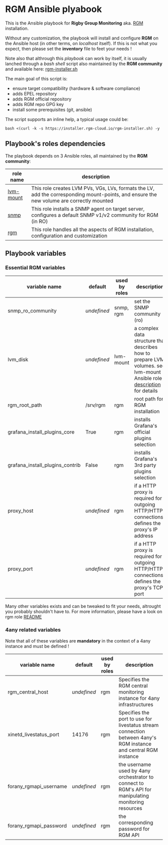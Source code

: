 RGM Ansible plyabook
====================

This is the Ansible playbook for **Rigby Group Monitoring** aka. [RGM](https://rgm-could.io) installation.

Without any customization, the playbook will install and configure **RGM** on the Ansible host (in other terms, on
*localhost* itself). If this is not what you expect, then please set the **inventory** file to feet your needs !

Note also that althrough this *playbook* can work by itself, it is usually lanched through a *bash shell* script also
maintained by the **RGM community** and available here: [rgm-installer.sh](https://installer.rgm-cloud.io/rgm-installer.sh)

The main goal of this script is:
  * ensure target compatibility (hardware & software compliance)
  * adds EPEL repository
  * adds RGM official repository
  * adds RGM repo GPG key
  * install some prerequisites (git, ansible)

The script supports an inline help, a typical usage could be:

    bash <(curl -k -s https://installer.rgm-cloud.io/rgm-installer.sh) -y


Playbook's roles dependencies
-----------------------------

The playbook depends on 3 Ansible roles, all maintained by the **RGM community**:

| role name | description |
|-----------|-------------|
| [lvm-mount](https://git.rgm-cloud.io/browse/?p=ansible-role-lvm-mount.git;a=tree) | This role creates LVM PVs, VGs, LVs, formats the LV, add the corresponding mount-points, and ensure the new volume are correctly mounted |
| [snmp](https://git.rgm-cloud.io/browse/?p=ansible-role-snmp.git;a=tree)           | This role installs a SNMP agent on target server, configures a default SNMP v1/v2 community for RGM (in RO) |
| [rgm](https://git.rgm-cloud.io/browse/?p=ansible-role-rgm.git;a=tree)             | This role handles all the aspects of RGM installation, configuration and customization |


Playbook variables
------------------

### Essential RGM variables

| variable name                   | default     | used by roles | description |
|---------------------------------|-------------|---------------|-------------|
| snmp_ro_community               | *undefined* | snmp, rgm     | set the SNMP community (ro) |
| lvm_disk                        | *undefined* | lvm-mount     | a complex data structure that describes how to prepare LVM volumes. see lvm-mount Ansible role [description](https://git.rgm-cloud.io/browse/?p=ansible-role-lvm-mount.git;a=blob_plain;f=README.md) for details |
| rgm_root_path                   | /srv/rgm    | rgm           | root path for RGM installation |
| grafana_install_plugins_core    | True        | rgm           | installs Grafana's official plugins selection |
| grafana_install_plugins_contrib | False       | rgm           | installs Grafana's 3rd party plugins selection |
| proxy_host                      | *undefined* | rgm           | if a HTTP proxy is required for outgoing HTTP/HTTPS connections, defines the proxy's IP address |
| proxy_port                      | *undefined* | rgm           | if a HTTP proxy is required for outgoing HTTP/HTTPS connections, defines the proxy's TCP port |

Many other variables exists and can be tweaked to fit your needs, altrought you probably shouldn't have to. For more information,
please have a look on rgm role [README](https://git.rgm-cloud.io/browse/?p=ansible-role-rgm.git;a=blob_plain;f=README.md) 


### 4any related variables

Note that all of these variables are **mandatory** in the context of a 4any instance and must be defined !

| variable name                   | default     | used by roles | description |
|---------------------------------|-------------|---------------|-------------|
| rgm_central_host                | *undefined* | rgm           | Specifies the RGM central monitoring instance for 4any infrastructures |
| xinetd_livestatus_port          | 14176       | rgm           | Specifies the port to use for livestatus stream connection between 4any's RGM instance and central RGM instance |
| forany_rgmapi_username          | *undefined* | rgm           | the username used by 4any orchestrator to connect to RGM's API for manipulating monitoring resources |
| forany_rgmapi_password          | *undefined* | rgm           | the corresponding password for RGM API |
